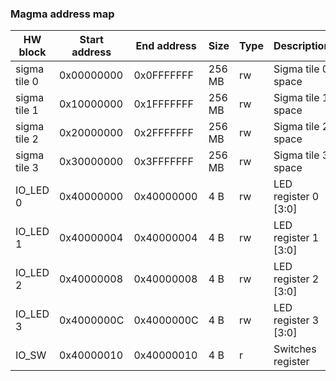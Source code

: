 ### Magma address map

HW block | Start address | End address | Size | Type | Description
-------- | ------------- | ----------- | ---- | ---- | -----------
sigma tile 0 | 0x00000000 | 0x0FFFFFFF | 256 MB | rw | Sigma tile 0 space
sigma tile 1 | 0x10000000 | 0x1FFFFFFF | 256 MB | rw | Sigma tile 1 space
sigma tile 2 | 0x20000000 | 0x2FFFFFFF | 256 MB | rw | Sigma tile 2 space
sigma tile 3 | 0x30000000 | 0x3FFFFFFF | 256 MB | rw | Sigma tile 3 space
IO_LED 0 | 0x40000000 | 0x40000000 | 4 B | rw | LED register 0 [3:0]
IO_LED 1 | 0x40000004 | 0x40000004 | 4 B | rw | LED register 1 [3:0]
IO_LED 2 | 0x40000008 | 0x40000008 | 4 B | rw | LED register 2 [3:0]
IO_LED 3 | 0x4000000C | 0x4000000C | 4 B | rw | LED register 3 [3:0]
IO_SW | 0x40000010 | 0x40000010 | 4 B | r | Switches register
